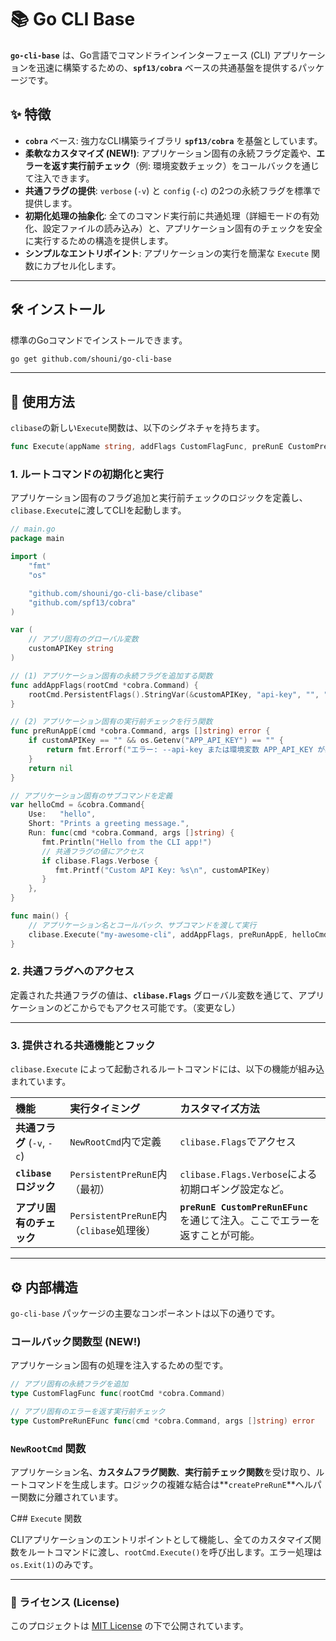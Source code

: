 # 📚 Go CLI Base

**`go-cli-base`** は、Go言語でコマンドラインインターフェース (CLI) アプリケーションを迅速に構築するための、**`spf13/cobra`** ベースの共通基盤を提供するパッケージです。

## ✨ 特徴

* **`cobra`** ベース: 強力なCLI構築ライブラリ **`spf13/cobra`** を基盤としています。
* **柔軟なカスタマイズ (NEW\!)**: アプリケーション固有の永続フラグ定義や、**エラーを返す実行前チェック**（例: 環境変数チェック）をコールバックを通じて注入できます。
* **共通フラグの提供**: `verbose` (`-v`) と `config` (`-c`) の2つの永続フラグを標準で提供します。
* **初期化処理の抽象化**: 全てのコマンド実行前に共通処理（詳細モードの有効化、設定ファイルの読み込み）と、アプリケーション固有のチェックを安全に実行するための構造を提供します。
* **シンプルなエントリポイント**: アプリケーションの実行を簡潔な `Execute` 関数にカプセル化します。

-----

## 🛠️ インストール

標準のGoコマンドでインストールできます。

```bash
go get github.com/shouni/go-cli-base
```

-----

## 🚀 使用方法

`clibase`の新しい`Execute`関数は、以下のシグネチャを持ちます。

```go
func Execute(appName string, addFlags CustomFlagFunc, preRunE CustomPreRunEFunc, cmds ...*cobra.Command)
```

### 1\. ルートコマンドの初期化と実行

アプリケーション固有のフラグ追加と実行前チェックのロジックを定義し、`clibase.Execute`に渡してCLIを起動します。

```go
// main.go
package main

import (
    "fmt"
    "os"

    "github.com/shouni/go-cli-base/clibase"
    "github.com/spf13/cobra"
)

var (
    // アプリ固有のグローバル変数
    customAPIKey string 
)

// (1) アプリケーション固有の永続フラグを追加する関数
func addAppFlags(rootCmd *cobra.Command) {
    rootCmd.PersistentFlags().StringVar(&customAPIKey, "api-key", "", "Custom API key for the app.")
}

// (2) アプリケーション固有の実行前チェックを行う関数
func preRunAppE(cmd *cobra.Command, args []string) error {
    if customAPIKey == "" && os.Getenv("APP_API_KEY") == "" {
        return fmt.Errorf("エラー: --api-key または環境変数 APP_API_KEY が必須です")
    }
    return nil
}

// アプリケーション固有のサブコマンドを定義
var helloCmd = &cobra.Command{
    Use:   "hello",
    Short: "Prints a greeting message.",
    Run: func(cmd *cobra.Command, args []string) {
       fmt.Println("Hello from the CLI app!")
       // 共通フラグの値にアクセス
       if clibase.Flags.Verbose {
          fmt.Printf("Custom API Key: %s\n", customAPIKey)
       }
    },
}

func main() {
    // アプリケーション名とコールバック、サブコマンドを渡して実行
    clibase.Execute("my-awesome-cli", addAppFlags, preRunAppE, helloCmd)
}
```

### 2\. 共通フラグへのアクセス

定義された共通フラグの値は、**`clibase.Flags`** グローバル変数を通じて、アプリケーションのどこからでもアクセス可能です。（変更なし）

-----

### 3\. 提供される共通機能とフック

`clibase.Execute` によって起動されるルートコマンドには、以下の機能が組み込まれています。

| 機能 | 実行タイミング | カスタマイズ方法 |
| :--- | :--- | :--- |
| **共通フラグ** (`-v`, `-c`) | `NewRootCmd`内で定義 | `clibase.Flags`でアクセス |
| **`clibase`ロジック** | `PersistentPreRunE`内（最初） | `clibase.Flags.Verbose`による初期ロギング設定など。 |
| **アプリ固有のチェック** | `PersistentPreRunE`内（`clibase`処理後） | **`preRunE CustomPreRunEFunc`** を通じて注入。ここでエラーを返すことが可能。 |

-----

## ⚙️ 内部構造

`go-cli-base` パッケージの主要なコンポーネントは以下の通りです。

### コールバック関数型 (NEW\!)

アプリケーション固有の処理を注入するための型です。

```go
// アプリ固有の永続フラグを追加
type CustomFlagFunc func(rootCmd *cobra.Command)

// アプリ固有のエラーを返す実行前チェック
type CustomPreRunEFunc func(cmd *cobra.Command, args []string) error
```

### `NewRootCmd` 関数

アプリケーション名、**カスタムフラグ関数**、**実行前チェック関数**を受け取り、ルートコマンドを生成します。ロジックの複雑な結合は\*\*`createPreRunE`\*\*ヘルパー関数に分離されています。

C## `Execute` 関数

CLIアプリケーションのエントリポイントとして機能し、全てのカスタマイズ関数をルートコマンドに渡し、`rootCmd.Execute()`を呼び出します。エラー処理は`os.Exit(1)`のみです。

-----

### 📜 ライセンス (License)

このプロジェクトは [MIT License](https://opensource.org/licenses/MIT) の下で公開されています。


